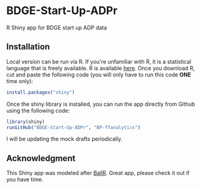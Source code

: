 # BDGE-Start-Up-ADPr
R Shiny app for BDGE start up ADP data

## Installation

Local version can be run via R.  If you're unfamiliar with R, it is a statistical language that is freely available.  R is available [here](https://cran.r-project.org/).  Once you download R, cut and paste the following code (you will only have to run this code __ONE__ time only):

```r
install.packages("shiny")
```

Once the shiny library is installed, you can run the app directly from Github using the following code:

```r
library(shiny)
runGitHub("BDGE-Start-Up-ADPr", "BP-ffanalytics")
```

I will be updating the mock drafts periodically.  


## Acknowledgment

This Shiny app was modeled after [BallR](https://github.com/toddwschneider/ballr).  Great app, please check it out if you have time.
